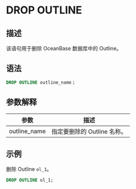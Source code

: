 # DROP OUTLINE

## 描述

该语句用于删除 OceanBase 数据库中的 Outline。

## 语法

```sql
DROP OUTLINE outline_name；  
```

## 参数解释

|    **参数**    |       **描述**       |
|--------------|--------------------|
| outline_name | 指定要删除的 Outline 名称。 |

## 示例

删除 Outline `ol_1`。

```sql
DROP OUTLINE ol_1;      
```
